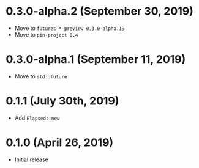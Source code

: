 # 0.3.0-alpha.2 (September 30, 2019)

- Move to `futures-*-preview 0.3.0-alpha.19`
- Move to `pin-project 0.4`

# 0.3.0-alpha.1 (September 11, 2019)

- Move to `std::future`

# 0.1.1 (July 30th, 2019)

- Add `Elapsed::new`

# 0.1.0 (April 26, 2019)

- Initial release
